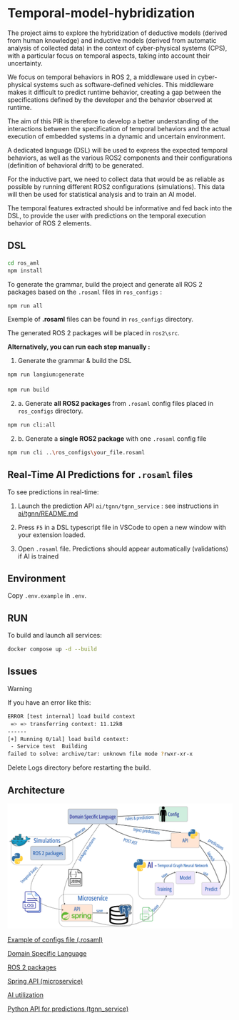 # Temporal-model-hybridization

The project aims to explore the hybridization of deductive models (derived from human knowledge) and inductive models (derived from automatic analysis of collected data) in the context of cyber-physical systems (CPS), with a particular focus on temporal aspects, taking into account their uncertainty.

We focus on temporal behaviors in ROS 2, a middleware used in cyber-physical systems such as software-defined vehicles. This middleware makes it difficult to predict runtime behavior, creating a gap between the specifications defined by the developer and the behavior observed at runtime.

The aim of this PIR is therefore to develop a better understanding of the interactions between the specification of temporal behaviors and the actual execution of embedded systems in a dynamic and uncertain environment.

A dedicated language (DSL) will be used to express the expected temporal behaviors, as well as the various ROS2 components and their configurations (definition of behavioral drift) to be generated.

For the inductive part, we need to collect data that would be as reliable as possible by running different ROS2 configurations (simulations). This data will then be used for statistical analysis and to train an AI model.

The temporal features extracted should be informative and fed back into the DSL, to provide the user with predictions on the temporal execution behavior of ROS 2 elements.

## DSL

```bash
cd ros_aml
npm install
```

To generate the grammar, build the project and generate all ROS 2 packages based on the `.rosaml` files in `ros_configs` :

```bash
npm run all
```

Exemple of **.rosaml** files can be found in `ros_configs` directory.

The generated ROS 2 packages will be placed in `ros2\src`.

**Alternatively, you can run each step manually :**

1. Generate the grammar & build the DSL

```bash
npm run langium:generate

npm run build
```

2. a. Generate **all ROS2 packages** from `.rosaml` config files placed in `ros_configs` directory.

```bash
npm run cli:all
```

2. b. Generate a **single ROS2 package** with one `.rosaml` config file

```bash
npm run cli ..\ros_configs\your_file.rosaml
```

## Real-Time AI Predictions for `.rosaml` files

To see predictions in real-time:

1. Launch the prediction API `ai/tgnn/tgnn_service` : see instructions in [ai/tgnn/README.md](ai/tgnn/README.md)

2. Press `F5` in a DSL typescript file in VSCode to open a new window with your extension loaded.
3. Open `.rosaml` file. Predictions should appear automatically (validations) if AI is trained

## Environment

Copy `.env.example` in `.env`.

## RUN

To build and launch all services:

```bash
docker compose up -d --build
```

## Issues

> [!Warning]
> If you have an error like this:

```sh
ERROR [test internal] load build context                                                                                                                                                                                                                                                 0.0s
 => => transferring context: 11.12kB                                                                                                                                                                                                                                                         0.0s
------
[+] Running 0/1al] load build context:
 - Service test  Building                                                                                                                                                                                                                                                                    0.8s
failed to solve: archive/tar: unknown file mode ?rwxr-xr-x
```

Delete Logs directory before restarting the build.

## Architecture

![architecture](readme_pictures/architecture.png)

[Example of configs file (.rosaml)](ros_configs/example0.rosaml)

[Domain Specific Language](ros_aml/README.MD)

[ROS 2 packages](ros2/README.md)

[Spring API (microservice)](temporal_time_series_ms/README.md)

[AI utilization](ai/tgnn/README.md)

[Python API for predictions (tgnn_service)](ai/tgnn/README.md)
